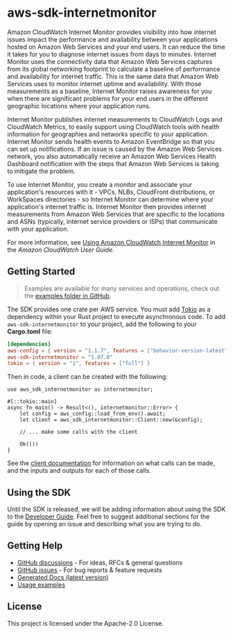 # aws-sdk-internetmonitor

Amazon CloudWatch Internet Monitor provides visibility into how internet issues impact the performance and availability between your applications hosted on Amazon Web Services and your end users. It can reduce the time it takes for you to diagnose internet issues from days to minutes. Internet Monitor uses the connectivity data that Amazon Web Services captures from its global networking footprint to calculate a baseline of performance and availability for internet traffic. This is the same data that Amazon Web Services uses to monitor internet uptime and availability. With those measurements as a baseline, Internet Monitor raises awareness for you when there are significant problems for your end users in the different geographic locations where your application runs.

Internet Monitor publishes internet measurements to CloudWatch Logs and CloudWatch Metrics, to easily support using CloudWatch tools with health information for geographies and networks specific to your application. Internet Monitor sends health events to Amazon EventBridge so that you can set up notifications. If an issue is caused by the Amazon Web Services network, you also automatically receive an Amazon Web Services Health Dashboard notification with the steps that Amazon Web Services is taking to mitigate the problem.

To use Internet Monitor, you create a _monitor_ and associate your application's resources with it - VPCs, NLBs, CloudFront distributions, or WorkSpaces directories - so Internet Monitor can determine where your application's internet traffic is. Internet Monitor then provides internet measurements from Amazon Web Services that are specific to the locations and ASNs (typically, internet service providers or ISPs) that communicate with your application.

For more information, see [Using Amazon CloudWatch Internet Monitor](https://docs.aws.amazon.com/AmazonCloudWatch/latest/monitoring/CloudWatch-InternetMonitor.html) in the _Amazon CloudWatch User Guide_.

## Getting Started

> Examples are available for many services and operations, check out the
> [examples folder in GitHub](https://github.com/awslabs/aws-sdk-rust/tree/main/examples).

The SDK provides one crate per AWS service. You must add [Tokio](https://crates.io/crates/tokio)
as a dependency within your Rust project to execute asynchronous code. To add `aws-sdk-internetmonitor` to
your project, add the following to your **Cargo.toml** file:

```toml
[dependencies]
aws-config = { version = "1.1.7", features = ["behavior-version-latest"] }
aws-sdk-internetmonitor = "1.87.0"
tokio = { version = "1", features = ["full"] }
```

Then in code, a client can be created with the following:

```rust,no_run
use aws_sdk_internetmonitor as internetmonitor;

#[::tokio::main]
async fn main() -> Result<(), internetmonitor::Error> {
    let config = aws_config::load_from_env().await;
    let client = aws_sdk_internetmonitor::Client::new(&config);

    // ... make some calls with the client

    Ok(())
}
```

See the [client documentation](https://docs.rs/aws-sdk-internetmonitor/latest/aws_sdk_internetmonitor/client/struct.Client.html)
for information on what calls can be made, and the inputs and outputs for each of those calls.

## Using the SDK

Until the SDK is released, we will be adding information about using the SDK to the
[Developer Guide](https://docs.aws.amazon.com/sdk-for-rust/latest/dg/welcome.html). Feel free to suggest
additional sections for the guide by opening an issue and describing what you are trying to do.

## Getting Help

* [GitHub discussions](https://github.com/awslabs/aws-sdk-rust/discussions) - For ideas, RFCs & general questions
* [GitHub issues](https://github.com/awslabs/aws-sdk-rust/issues/new/choose) - For bug reports & feature requests
* [Generated Docs (latest version)](https://awslabs.github.io/aws-sdk-rust/)
* [Usage examples](https://github.com/awslabs/aws-sdk-rust/tree/main/examples)

## License

This project is licensed under the Apache-2.0 License.

